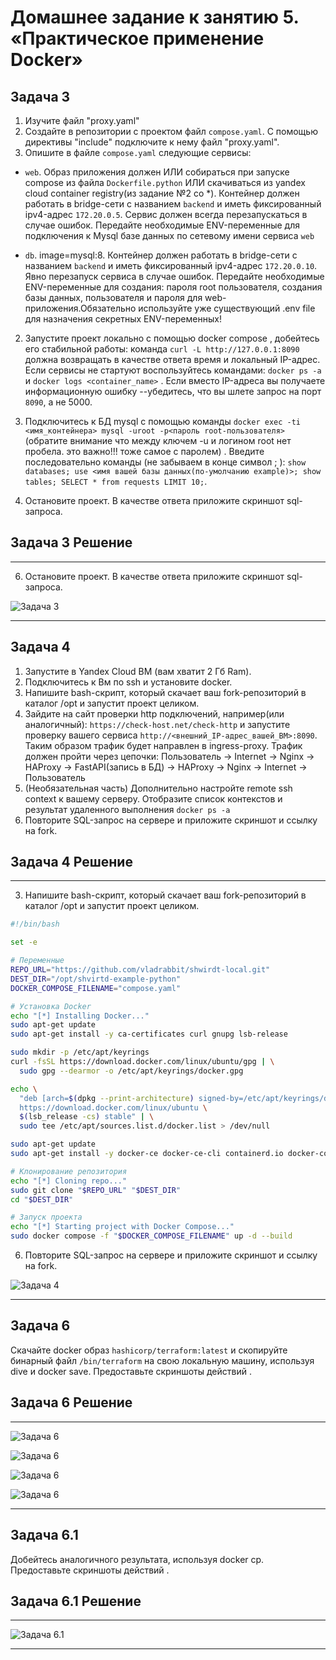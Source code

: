 # Домашнее задание к занятию 5. «Практическое применение Docker»


## Задача 3
1. Изучите файл "proxy.yaml"
2. Создайте в репозитории с проектом файл ```compose.yaml```. С помощью директивы "include" подключите к нему файл "proxy.yaml".
3. Опишите в файле ```compose.yaml``` следующие сервисы: 

- ```web```. Образ приложения должен ИЛИ собираться при запуске compose из файла ```Dockerfile.python``` ИЛИ скачиваться из yandex cloud container registry(из задание №2 со *). Контейнер должен работать в bridge-сети с названием ```backend``` и иметь фиксированный ipv4-адрес ```172.20.0.5```. Сервис должен всегда перезапускаться в случае ошибок.
Передайте необходимые ENV-переменные для подключения к Mysql базе данных по сетевому имени сервиса ```web``` 

- ```db```. image=mysql:8. Контейнер должен работать в bridge-сети с названием ```backend``` и иметь фиксированный ipv4-адрес ```172.20.0.10```. Явно перезапуск сервиса в случае ошибок. Передайте необходимые ENV-переменные для создания: пароля root пользователя, создания базы данных, пользователя и пароля для web-приложения.Обязательно используйте уже существующий .env file для назначения секретных ENV-переменных!

2. Запустите проект локально с помощью docker compose , добейтесь его стабильной работы: команда ```curl -L http://127.0.0.1:8090``` должна возвращать в качестве ответа время и локальный IP-адрес. Если сервисы не стартуют воспользуйтесь командами: ```docker ps -a ``` и ```docker logs <container_name>``` . Если вместо IP-адреса вы получаете информационную ошибку --убедитесь, что вы шлете запрос на порт ```8090```, а не 5000.

5. Подключитесь к БД mysql с помощью команды ```docker exec -ti <имя_контейнера> mysql -uroot -p<пароль root-пользователя>```(обратите внимание что между ключем -u и логином root нет пробела. это важно!!! тоже самое с паролем) . Введите последовательно команды (не забываем в конце символ ; ): ```show databases; use <имя вашей базы данных(по-умолчанию example)>; show tables; SELECT * from requests LIMIT 10;```.

6. Остановите проект. В качестве ответа приложите скриншот sql-запроса.

## Задача 3 Решение
---
6. Остановите проект. В качестве ответа приложите скриншот sql-запроса.

![Задача 3](https://github.com/vladrabbit/shwirdt-local/blob/main/img/docker1.1.png)

---

## Задача 4
1. Запустите в Yandex Cloud ВМ (вам хватит 2 Гб Ram).
2. Подключитесь к Вм по ssh и установите docker.
3. Напишите bash-скрипт, который скачает ваш fork-репозиторий в каталог /opt и запустит проект целиком.
4. Зайдите на сайт проверки http подключений, например(или аналогичный): ```https://check-host.net/check-http``` и запустите проверку вашего сервиса ```http://<внешний_IP-адрес_вашей_ВМ>:8090```. Таким образом трафик будет направлен в ingress-proxy. Трафик должен пройти через цепочки: Пользователь → Internet → Nginx → HAProxy → FastAPI(запись в БД) → HAProxy → Nginx → Internet → Пользователь
5. (Необязательная часть) Дополнительно настройте remote ssh context к вашему серверу. Отобразите список контекстов и результат удаленного выполнения ```docker ps -a```
6. Повторите SQL-запрос на сервере и приложите скриншот и ссылку на fork.

## Задача 4 Решение

---
3. Напишите bash-скрипт, который скачает ваш fork-репозиторий в каталог /opt и запустит проект целиком.

```bash
#!/bin/bash

set -e

# Переменные
REPO_URL="https://github.com/vladrabbit/shwirdt-local.git"
DEST_DIR="/opt/shvirtd-example-python"
DOCKER_COMPOSE_FILENAME="compose.yaml"

# Установка Docker
echo "[*] Installing Docker..."
sudo apt-get update
sudo apt-get install -y ca-certificates curl gnupg lsb-release

sudo mkdir -p /etc/apt/keyrings
curl -fsSL https://download.docker.com/linux/ubuntu/gpg | \
  sudo gpg --dearmor -o /etc/apt/keyrings/docker.gpg

echo \
  "deb [arch=$(dpkg --print-architecture) signed-by=/etc/apt/keyrings/docker.gpg] \
  https://download.docker.com/linux/ubuntu \
  $(lsb_release -cs) stable" | \
  sudo tee /etc/apt/sources.list.d/docker.list > /dev/null

sudo apt-get update
sudo apt-get install -y docker-ce docker-ce-cli containerd.io docker-compose-plugin

# Клонирование репозитория
echo "[*] Cloning repo..."
sudo git clone "$REPO_URL" "$DEST_DIR"
cd "$DEST_DIR"

# Запуск проекта
echo "[*] Starting project with Docker Compose..."
sudo docker compose -f "$DOCKER_COMPOSE_FILENAME" up -d --build

```
6. Повторите SQL-запрос на сервере и приложите скриншот и ссылку на fork.

![Задача 4](https://github.com/vladrabbit/shwirdt-local/blob/main/img/docker2.1.png)


---

## Задача 6
Скачайте docker образ ```hashicorp/terraform:latest``` и скопируйте бинарный файл ```/bin/terraform``` на свою локальную машину, используя dive и docker save.
Предоставьте скриншоты  действий .

## Задача 6 Решение

---

![Задача 6](https://github.com/vladrabbit/shwirdt-local/blob/main/img/docker3.1.png)

![Задача 6](https://github.com/vladrabbit/shwirdt-local/blob/main/img/docker3.2.png)

![Задача 6](https://github.com/vladrabbit/shwirdt-local/blob/main/img/docker3.3.png)

![Задача 6](https://github.com/vladrabbit/shwirdt-local/blob/main/img/docker3.4.png)

---

## Задача 6.1
Добейтесь аналогичного результата, используя docker cp.  
Предоставьте скриншоты  действий .

## Задача 6.1 Решение

---

![Задача 6.1](https://github.com/vladrabbit/shwirdt-local/blob/main/img/docker4.1.png)

---